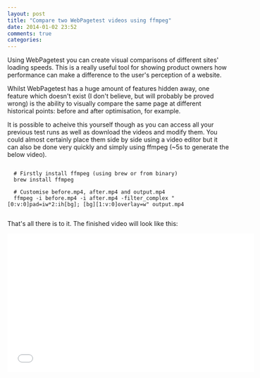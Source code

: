 ```yaml
---
layout: post
title: "Compare two WebPagetest videos using ffmpeg"
date: 2014-01-02 23:52
comments: true
categories: 
---
```


Using WebPagetest you can create visual comparisons of different sites&apos; loading speeds. This is a really useful tool for showing product owners how performance can make a difference to the user&apos;s perception of a website.

Whilst WebPagetest has a huge amount of features hidden away, one feature which doesn&apos;t exist (I don&apos;t believe, but will probably be proved wrong) is the ability to visually compare the same page at different historical points: before and after optimisation, for example.

It is possible to acheive this yourself though as you can access all your previous test runs as well as download the videos and modify them. You could almost certainly place them side by side using a video editor but it can also be done very quickly and simply using ffmpeg (~5s to generate the below video).



<pre class="language-bash"><code>
  # Firstly install ffmpeg (using brew or from binary)
  brew install ffmpeg

  # Customise before.mp4, after.mp4 and output.mp4
  ffmpeg -i before.mp4 -i after.mp4 -filter_complex "[0:v:0]pad=iw*2:ih[bg]; [bg][1:v:0]overlay=w" output.mp4

</code></pre>

That&apos;s all there is to it. The finished video will look like this:
<div class="video-embed">
  <iframe width="560" height="315" src="//www.youtube.com/embed/NoFEswBIcQo" frameborder="0"> </iframe>
</div>